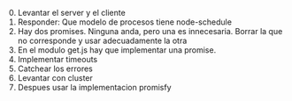 0. Levantar el server y el cliente
1. Responder: Que modelo de procesos tiene node-schedule
2. Hay dos promises. Ninguna anda, pero una es innecesaria. Borrar la que no corresponde y usar adecuadamente la otra
3. En el modulo get.js hay que implementar una promise. 
4. Implementar timeouts
5. Catchear los errores
6. Levantar con cluster
7. Despues usar la implementacion promisfy
